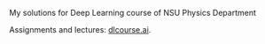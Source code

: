 My solutions for Deep Learning course of NSU Physics Department

Assignments and lectures: [dlcourse.ai](http://dlcourse.ai).

